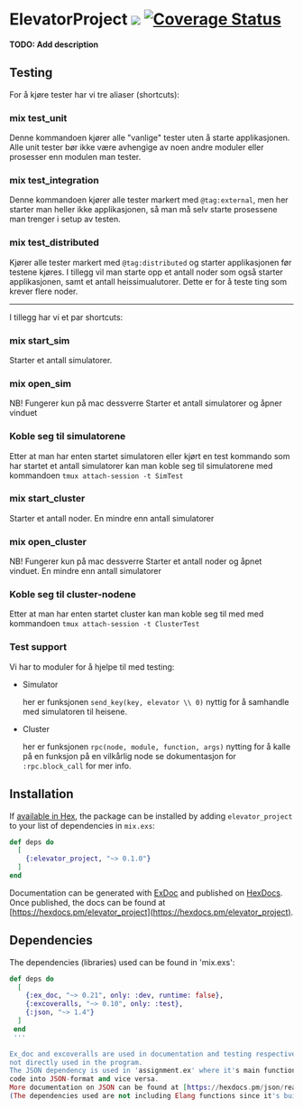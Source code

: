 # ElevatorProject ![](https://github.com/KSteinsland/TTK4145/workflows/Elixir%20CI/badge.svg) [![Coverage Status](https://coveralls.io/repos/github/KSteinsland/TTK4145/badge.svg?branch=main&t=jZrpDf)](https://coveralls.io/github/KSteinsland/TTK4145?branch=main)
**TODO: Add description**


## Testing

For å kjøre tester har vi tre aliaser (shortcuts):

### mix test_unit
  Denne kommandoen kjører alle "vanlige" tester uten å starte applikasjonen.
  Alle unit tester bør ikke være avhengige av noen andre moduler eller prosesser enn modulen man tester.
  
### mix test_integration
  Denne kommandoen kjører alle tester markert med `@tag:external`, men her starter man heller ikke applikasjonen, 
  så man må selv starte prosessene man trenger i setup av testen.

### mix test_distributed
  Kjører alle tester markert med `@tag:distributed` og starter applikasjonen før testene kjøres.
  I tillegg vil man starte opp et antall noder som også starter applikasjonen, samt et antall heissimualutorer.
  Dette er for å teste ting som krever flere noder.

---

I tillegg har vi et par shortcuts:

### mix start_sim
  Starter et antall simulatorer.

### mix open_sim
  NB! Fungerer kun på mac dessverre
  Starter et antall simulatorer og åpner vinduet 

### Koble seg til simulatorene

  Etter at man har enten startet simulatoren eller kjørt en test kommando som har startet et antall simulatorer kan man koble seg til simulatorene
  med kommandoen `tmux attach-session -t SimTest`

### mix start_cluster
  Starter et antall noder. En mindre enn antall simulatorer 

### mix open_cluster
  NB! Fungerer kun på mac dessverre
  Starter et antall noder og åpnet vinduet. En mindre enn antall simulatorer 

### Koble seg til cluster-nodene

  Etter at man har enten startet cluster kan man koble seg til med
  med kommandoen `tmux attach-session -t ClusterTest`

### Test support
  
  Vi har to moduler for å hjelpe til med testing:
  
  * Simulator
    
    her er funksjonen `send_key(key, elevator \\ 0)` nyttig for å samhandle med simulatoren til heisene.


  * Cluster
    
    her er funksjonen `rpc(node, module, function, args)` nytting for å kalle på en funksjon på en vilkårlig node
    se dokumentasjon for `:rpc.block_call` for mer info.
 


## Installation

If [available in Hex](https://hex.pm/docs/publish), the package can be installed
by adding `elevator_project` to your list of dependencies in `mix.exs`:

```elixir
def deps do
  [
    {:elevator_project, "~> 0.1.0"}
  ]
end
```

Documentation can be generated with [ExDoc](https://github.com/elixir-lang/ex_doc)
and published on [HexDocs](https://hexdocs.pm). Once published, the docs can
be found at [https://hexdocs.pm/elevator_project](https://hexdocs.pm/elevator_project).

## Dependencies

The dependencies (libraries) used can be found in 'mix.exs':

```elixir
def deps do
  [
    {:ex_doc, "~> 0.21", only: :dev, runtime: false},
    {:excoveralls, "~> 0.10", only: :test},
    {:json, "~> 1.4"}
  ]
 end
 '''

Ex_doc and excoveralls are used in documentation and testing respectively and are therefore 
not directly used in the program. 
The JSON dependency is used in 'assignment.ex' where it's main function is to convert elixir 
code into JSON-format and vice versa.
More documentation on JSON can be found at [https://hexdocs.pm/json/readme.html].
(The dependencies used are not including Elang functions since it's build upon Elixir)
